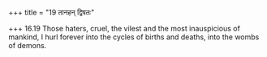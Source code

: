+++
title = "19 तानहन् द्विषतः"

+++
16.19 Those haters, cruel, the vilest and the most inauspicious of
mankind, I hurl forever into the cycles of births and deaths, into the
wombs of demons.
